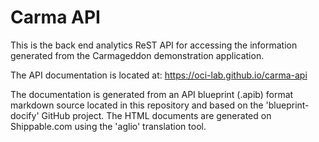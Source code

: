
# Carma API

This is the back end analytics ReST API for accessing the information
generated from the Carmageddon demonstration application.

The API documentation is located at: https://oci-lab.github.io/carma-api

The documentation is generated from an API blueprint (.apib) format
markdown source located in this repository and based on the
'blueprint-docify' GitHub project.  The HTML documents are generated on
Shippable.com using the 'aglio' translation tool.

